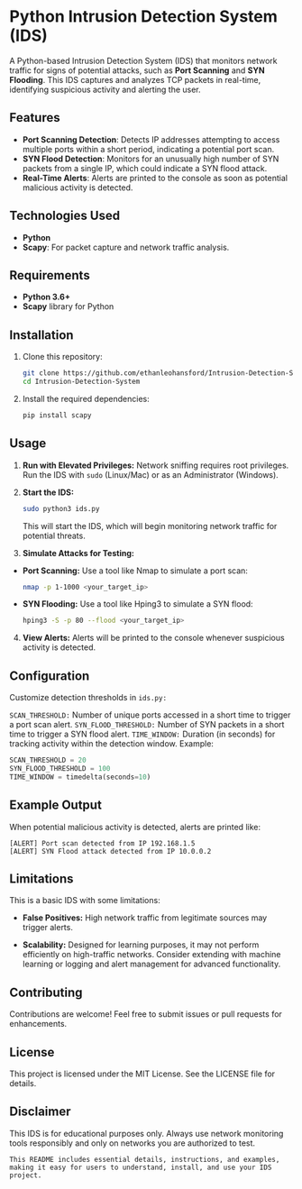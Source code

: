 # Python Intrusion Detection System (IDS)

A Python-based Intrusion Detection System (IDS) that monitors network traffic for signs of potential attacks, such as **Port Scanning** and **SYN Flooding**. This IDS captures and analyzes TCP packets in real-time, identifying suspicious activity and alerting the user.

## Features
- **Port Scanning Detection**: Detects IP addresses attempting to access multiple ports within a short period, indicating a potential port scan.
- **SYN Flood Detection**: Monitors for an unusually high number of SYN packets from a single IP, which could indicate a SYN flood attack.
- **Real-Time Alerts**: Alerts are printed to the console as soon as potential malicious activity is detected.

## Technologies Used
- **Python**
- **Scapy**: For packet capture and network traffic analysis.

## Requirements
- **Python 3.6+**
- **Scapy** library for Python

## Installation

1. Clone this repository:
   ```bash
   git clone https://github.com/ethanleohansford/Intrusion-Detection-System.git
   cd Intrusion-Detection-System
   ```

2. Install the required dependencies:
   ```bash
   pip install scapy
   ```

## Usage

1. **Run with Elevated Privileges:** Network sniffing requires root privileges. Run the IDS with `sudo` (Linux/Mac) or as an Administrator (Windows).
2. **Start the IDS:**
   ```bash
   sudo python3 ids.py
   ```
   This will start the IDS, which will begin monitoring network traffic for potential threats.

3. **Simulate Attacks for Testing:**
- **Port Scanning:** Use a tool like Nmap to simulate a port scan:
   ```bash
   nmap -p 1-1000 <your_target_ip>
   ```
* **SYN Flooding:** Use a tool like Hping3 to simulate a SYN flood:
   ```bash
   hping3 -S -p 80 --flood <your_target_ip>
   ```
4. **View Alerts:** Alerts will be printed to the console whenever suspicious activity is detected.

## Configuration

Customize detection thresholds in `ids.py:`

`SCAN_THRESHOLD:` Number of unique ports accessed in a short time to trigger a port scan alert.
`SYN_FLOOD_THRESHOLD:` Number of SYN packets in a short time to trigger a SYN flood alert.
`TIME_WINDOW:` Duration (in seconds) for tracking activity within the detection window.
Example:

```python
SCAN_THRESHOLD = 20
SYN_FLOOD_THRESHOLD = 100
TIME_WINDOW = timedelta(seconds=10)
```
## Example Output

When potential malicious activity is detected, alerts are printed like:

```plaintext
[ALERT] Port scan detected from IP 192.168.1.5
[ALERT] SYN Flood attack detected from IP 10.0.0.2
```

## Limitations

This is a basic IDS with some limitations:

- **False Positives:** High network traffic from legitimate sources may trigger alerts.

* **Scalability:** Designed for learning purposes, it may not perform efficiently on high-traffic networks.
Consider extending with machine learning or logging and alert management for advanced functionality.

## Contributing

Contributions are welcome! Feel free to submit issues or pull requests for enhancements.

## License

This project is licensed under the MIT License. See the LICENSE file for details.

## Disclaimer

This IDS is for educational purposes only. Always use network monitoring tools responsibly and only on networks you are authorized to test.

   ```plaintext
   This README includes essential details, instructions, and examples, making it easy for users to understand, install, and use your IDS project.
